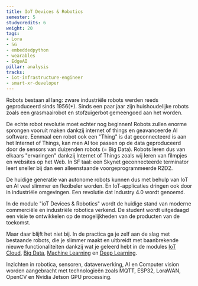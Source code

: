 ```yaml
---
title: IoT Devices & Robotics
semester: 5
studycredits: 6
weight: 20
tags:
- Lora
- 5G
- embeddedpython
- wearables
- EdgeAI
pillar: analysis
tracks:
- iot-infrastructure-engineer
- smart-xr-developer
---
```

Robots bestaan al lang: zware industriële robots werden reeds geproduceerd sinds 1956(*). Sinds een paar jaar zijn huishoudelijke robots zoals een grasmaairobot en stofzuigerbot gemeengoed aan het worden.

De echte robot revolutie moet echter nog beginnen! Robots zullen enorme sprongen vooruit maken dankzij internet of things en geavanceerde AI software. Eenmaal een robot ook een "Thing" is dat geconnecteerd is aan het Internet of Things, kan men AI toe passen op de data geproduceerd door de sensors van duizenden robots (= Big Data). Robots leren dus van elkaars "ervaringen" dankzij Internet of Things zoals wij leren van filmpjes en websites op het Web. In SF taal: een Skynet geconnecteerde terminator leert sneller bij dan een alleenstaande voorgeprogrammeerde R2D2.

De huidige generatie van autonome robots kunnen dus met behulp van IoT en AI veel slimmer en flexibeler worden. En IoT-applicaties dringen ook door in industriële omgevingen. Een revolutie dat Industry 4.0 wordt genoemd.

In de module "ioT Devices & Robotics" wordt de huidige stand van moderne commerciële en industriële robotica verkend. De student wordt uitgedaagd een visie te ontwikkelen op de mogelijkheden van de producten van de toekomst.

Maar daar blijft het niet bij. In de practica ga je zelf aan de slag met bestaande robots, die je slimmer maakt en uitbreidt met baanbrekende nieuwe functionaliteiten dankzij wat je geleerd hebt in de modules <a class="js-module-link" href="/programma/iot-cloud/">IoT Cloud</a>, <a class="js-module-link" href="/programma/artificial-intelligence-big-data/">Big Data</a>, <a class="js-module-link" href="/programma/machine-learning/">Machine Learning</a> en <a class="js-module-link" href="/programma/deep-learning/">Deep Learning</a>.

Inzichten in robotica, sensoren, dataverwerking, AI en Computer vision worden aangebracht met technologieën zoals MQTT, ESP32, LoraWAN, OpenCV en Nvidia Jetson GPU processing.